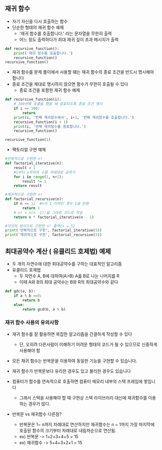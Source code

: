 ## 재귀 함수

- 자기 자신을 다시 호출하는 함수
- 단순한 형태의 재귀 함수 예제
  - '재귀 함수를 호출합니다.' 라는 문자열을 무한히 출력
  - 어느 정도 출력하다가 최대 재귀 깊이 초과 메시지가 출력

```python
def recursive_function():
    print('재귀 함수를 호출합니다.')
    recursive_function()
recursive_function()
```

- 재귀 함수를 문제 풀이에서 사용할 떄는 재귀 함수의 종료 조건을 반드시 명시해야 합니다
- 종료 조건을 제대로 명시하지 않으면 함수가 무한히 호출될 수 있다
  - 종료 조건을 포함한 재귀 함수 예제

```python
def recursive_function(i):
    # 100번째 호출을 했을 때 종료되도록 종료 조건 명시
    if i == 100:
        return
    print(i, '번째 재귀함수에서', i+1, '번째 재귀함수를 호출합니다.')
    recursive_function(i + 1)
    print(i, '번째 재귀함수를 종료합니다.')
    recursive_function()

recursive_function(1)
```

- 팩토리얼 구현 예제

```python
#반복적으로 구현한 n!
def factorial_iterative(n):
    result = 1
    #1부터 n까지의 수를 차례대로 곱하기
    for i in range(1, n+1):
        result *= 1
    return result

#재귀적으로 구현한 n!
def factorial_recursive(n):
    if n <= 1:  #n이 1 이하인 경우 1을 반환
        return 1
    # n! = n(n -1)!을 그대로 코드로 작성
    return n * factorial_iterative(n - 1)

#각각의 방식으로 구현한 n! 출력(n = 5)
print('반복적으로 구현', factorial_iterative(5))
print('재귀적으로 구현', factorial_recursive(5))

```

## 최대공약수 계산 ( 유클리드 호제법) 예제

- 두 개의 자연수에 대한 최대공약수를 구하는 대표적인 알고리즘
- 유클리드 호제법
  - 두 자연수 A, B에 대하여(A>B) A를 B로 나눈 나머지를 R
  - 이때 A와 B의 최대 공약수는 B와 R의 최대공약수와 같다

```python
def gdc(a, b):
    if a % b ==0:
        return b
    else:
        return gcd(b, a % b)
```

### 재귀 함수 사용의 유의사항

- 재귀 함수를 잘 활용하면 복잡한 알고리즘을 간결하게 작성할 수 있다

  - 단, 오히려 다른사람이 이해하기 어려운 형태의 코드가 될 수 있으므로 신중하게 사용해야 함

- 모든 재귀 함수는 반복문을 이용하여 동일한 기능을 구현할 수 있습니다.

- 재귀 함수가 반복문보다 유리한 경우도 있고 불리한 경우도 있습니다

- 컴퓨터가 함수를 연속적으로 호출하면 컴퓨터 메모리 내부의 스택 프레임에 쌓입니다

  - 그래서 스택을 사용해야 할 때 구현상 스택 라이브러리 대신에 재귀함수를 이용하는 경우가 많다.

- 반복문 vs 재귀함수 다른점?

  - 반복문은 1~ n까지 차례대로 연산하지만 재귀함수는 n ~ 1까지 가장 마지막에 호출된 함수의 크기부터 차례대로 내림차순으로 연산됨.
  - ex) 반복문 -> 1+2+3+4+5 = 15
  - ex) 재귀함수 -> 5+4+3+2+1 = 15

  
